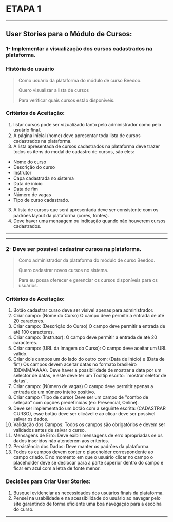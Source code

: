 # ETAPA 1
---
## User Stories para o Módulo de Cursos:

### 1- Implementar a visualização dos cursos cadastrados na plataforma.

### História de usuário
> Como usuário da plataforma do módulo de curso Beedoo.
> 
> Quero visualizar a lista de cursos
> 
> Para verificar quais cursos estão disponíveis.

 ### Critérios de Aceitação:
1. listar cursos pode ser vizualizado tanto pelo administrador como pelo usuário final.
2. A página inicial (home) deve apresentar toda lista de cursos cadastrados na plataforma.
3. A lista apresentada de cursos cadastrados na plataforma deve trazer todos os itens do modal de cadastro de cursos, são eles:
  - Nome do curso 
  - Descrição do curso 
  - Instrutor
  - Capa cadastrada no sistema
  - Data de início 
  - Data de fim
  - Número de vagas 
  - Tipo de curso cadastrado.

3. A lista de cursos que será apresentada deve ser consistente com os padrões layout da plataforma (cores, fontes).   
4. Deve haver uma mensagem ou indicação quando não houverem cursos cadastrados.
---
---

### 2- Deve ser possível cadastrar cursos na plataforma.

> Como administrador da plataforma do módulo de curso Beedoo.
> 
> Quero cadastrar novos cursos no sistema.
> 
> Para eu possa oferecer e gerenciar os cursos disponíveis para os usuários.

 ### Critérios de Aceitação:
 
1. Botão cadastrar curso deve ser visível apenas para administrador.
2. Criar campo: (Nome do Curso) O campo deve permitir a entrada de até 20 caracteres.
3. Criar campo: (Descrição do Curso) O campo deve permitir a entrada de até 100 caracteres.
4. Criar campo: (Instrutor): O campo deve permitir a entrada de até 20 caracteres.
5. Criar campo: (URL da Imagem do Curso): O campo deve aceitar um URL válido.
6. Criar dois campos um do lado do outro com: (Data de Início) e (Data de fim) Os campos devem aceitar datas no formato brasileiro (DD/MM/AAAA).  Deve haver a possibilidade de mostrar a data por um selector de datas, e este deve ter um Tooltip escrito: `mostrar seletor de datas´.
7. Criar campo: (Número de vagas) O campo deve permitir apenas a entrada de um número inteiro positivo.
8. Criar campo (Tipo de curso) Deve ser um campo de "combo de seleção" com opções predefinidas (ex: Presencial, Online).
9. Deve ser implementado um botão com a seguinte escrita: (CADASTRAR CURSO), esse botão deve ser clicável e ao clicar deve ser possível salvar os dados.
10. Validação dos Campos: Todos os campos são obrigatórios e devem ser validados antes de salvar o curso.
11. Mensagens de Erro: Deve exibir mensagens de erro apropriadas se os dados inseridos não atenderem aos critérios.
12. Persistência dos Dados: Deve manter os padrões da plataforma.
13. Todos os campos devem conter o placeholder correspondente ao campo criado. E no momento em que o usuário clicar no campo o placeholder deve se deslocar para a parte superior dentro do campo e ficar em azul com a letra de fonte menor.

### Decisões para Criar User Stories:

1. Busquei evidenciar as necessidades dos usuários finais da plataforma. 
2. Pensei na usabilidade e na acessibilidade do usuário ao navegar pelo site garantindo de forma eficiente uma boa navegação para a escolha do curso.

---

